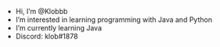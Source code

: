 - Hi, I’m @Klobbb
- I’m interested in learning programming with Java and Python
- I’m currently learning Java
- Discord: klob#1878

<!---
Klobbb/Klobbb is a ✨ special ✨ repository because its `README.md` (this file) appears on your GitHub profile.
You can click the Preview link to take a look at your changes.
--->
